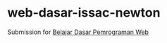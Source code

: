 # web-dasar-issac-newton

Submission for [Belajar Dasar Pemrograman Web](https://www.dicoding.com/academies/123/corridor)